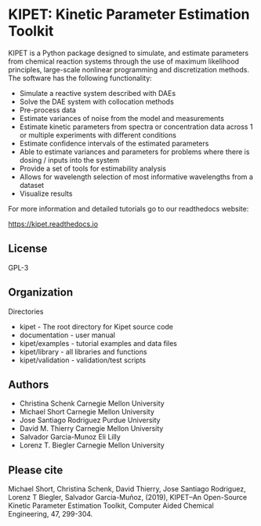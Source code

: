 KIPET: Kinetic Parameter Estimation Toolkit
===========================================

KIPET is a Python package designed to simulate, and estimate parameters from 
chemical reaction systems through the use of maximum likelihood principles,
large-scale nonlinear programming and discretization methods. The software 
has the following functionality:

* Simulate a reactive system described with DAEs
* Solve the DAE system with collocation methods
* Pre-process data
* Estimate variances of noise from the model and measurements
* Estimate kinetic parameters from spectra or concentration data across 1 or 
  multiple experiments with different conditions
* Estimate confidence intervals of the estimated parameters
* Able to estimate variances and parameters for problems where there is dosing / inputs into the system
* Provide a set of tools for estimability analysis
* Allows for wavelength selection of most informative wavelengths from a dataset
* Visualize results

For more information and detailed tutorials go to our readthedocs website:

https://kipet.readthedocs.io


License
------------

GPL-3

Organization
------------

Directories
  * kipet - The root directory for Kipet source code
  * documentation - user manual
  * kipet/examples - tutorial examples and data files
  * kipet/library - all libraries and functions
  * kipet/validation - validation/test scripts

Authors
----------

   * Christina Schenk Carnegie Mellon University
   * Michael Short Carnegie Mellon University
   * Jose Santiago Rodriguez Purdue University
   * David M. Thierry Carnegie Mellon University
   * Salvador Garcia-Munoz Eli Lilly
   * Lorenz T. Biegler Carnegie Mellon University

Please cite
------------
Michael Short, Christina Schenk, David Thierry, Jose Santiago Rodriguez, Lorenz T Biegler, Salvador Garcia-Muñoz, (2019), KIPET–An Open-Source Kinetic Parameter Estimation Toolkit, Computer Aided Chemical Engineering, 47, 299-304.

 





